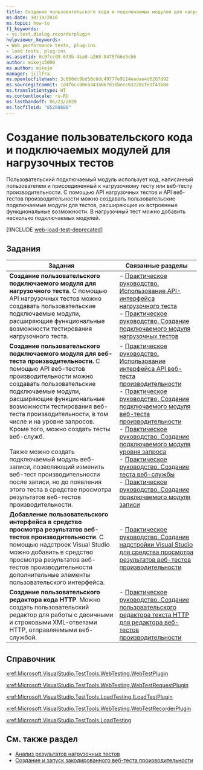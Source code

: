 ```yaml
---
title: Создание пользовательского кода и подключаемых модулей для нагрузочных тестов
ms.date: 10/19/2016
ms.topic: how-to
f1_keywords:
- vs.test.dialog.recorderplugin
helpviewer_keywords:
- Web performance tests, plug-ins
- load tests, plug-ins
ms.assetid: 0c0fcc99-673b-4ea0-a268-0475f66e5cb6
author: mikejo5000
ms.author: mikejo
manager: jillfra
ms.openlocfilehash: 3c060dc9bd50c6dc49777e9114eadae4d6267d92
ms.sourcegitcommit: 1d4f6cc80ea343a667d16beec03220cfe1f43b8e
ms.translationtype: HT
ms.contentlocale: ru-RU
ms.lasthandoff: 06/23/2020
ms.locfileid: "85288680"
---
```

# <a name="create-custom-code-and-plug-ins-for-load-tests"></a>Создание пользовательского кода и подключаемых модулей для нагрузочных тестов

Пользовательский подключаемый модуль использует код, написанный пользователем и присоединенный к нагрузочному тесту или веб-тесту производительности. С помощью API нагрузочных тестов и API веб-тестов производительности можно создавать пользовательские подключаемые модули для тестов, расширяющие их встроенные функциональные возможности. В нагрузочный тест можно добавить несколько подключаемых модулей.

[!INCLUDE [web-load-test-deprecated](includes/web-load-test-deprecated.md)]

## <a name="tasks"></a>Задания

|Задания|Связанные разделы|
|-|-----------------------|
|**Создание пользовательского подключаемого модуля для нагрузочного теста**. С помощью API нагрузочных тестов можно создавать пользовательские подключаемые модули, расширяющие функциональные возможности тестирования нагрузочного теста.|-   [Практическое руководство. Использование API-интерфейса нагрузочного теста](../test/how-to-use-the-load-test-api.md)<br />-   [Практическое руководство. Создание подключаемого модуля нагрузочных тестов](../test/how-to-create-a-load-test-plug-in.md)|
|**Создание пользовательского подключаемого модуля для веб-теста производительности.** С помощью API веб-тестов производительности можно создавать пользовательские подключаемые модули, расширяющие функциональные возможности тестирования веб-теста производительности, в том числе и на уровне запросов. Кроме того, можно создать тесты веб-служб.<br /><br /> Также можно создать подключаемый модуль веб-записи, позволяющий изменить веб-тест производительности после записи, но до появления этого теста в средстве просмотра результатов веб-тестов производительности.|-   [Практическое руководство. Использование интерфейса API веб-теста производительности](../test/how-to-use-the-web-performance-test-api.md)<br />-   [Практическое руководство. Создание подключаемого модуля веб-теста производительности](../test/how-to-create-a-web-performance-test-plug-in.md)<br />-   [Практическое руководство. Создание подключаемого модуля уровня запроса](../test/how-to-create-a-request-level-plug-in.md)<br />-   [Практическое руководство. Создание теста веб-службы](../test/how-to-create-a-web-service-test.md)<br />-   [Практическое руководство. Создание подключаемого модуля записи](../test/how-to-create-a-recorder-plug-in.md)|
|**Добавление пользовательского интерфейса в средство просмотра результатов веб-тестов производительности**. С помощью надстроек Visual Studio можно добавить в средство просмотра результатов веб-тестов производительности дополнительные элементы пользовательского интерфейса.|-   [Практическое руководство. Создание надстройки Visual Studio для средства просмотра результатов веб-тестов производительности](../test/how-to-create-an-add-in-for-the-web-performance-test-results-viewer.md)|
|**Создание пользовательского редактора кода HTTP**. Можно создать пользовательский редактор для работы с двоичными и строковыми XML-ответами HTTP, отправляемыми веб-службой.|-   [Практическое руководство. Создание пользовательского редактора текста HTTP для редактора веб-тестов производительности](../test/how-to-create-a-custom-http-body-editor-for-the-web-performance-test-editor.md)|

## <a name="reference"></a>Справочник

<xref:Microsoft.VisualStudio.TestTools.WebTesting.WebTestPlugin>

<xref:Microsoft.VisualStudio.TestTools.WebTesting.WebTestRequestPlugin>

<xref:Microsoft.VisualStudio.TestTools.LoadTesting.ILoadTestPlugin>

<xref:Microsoft.VisualStudio.TestTools.WebTesting.WebTestRecorderPlugin>

<xref:Microsoft.VisualStudio.TestTools.LoadTesting>

## <a name="see-also"></a>См. также раздел

- [Анализ результатов нагрузочных тестов](../test/analyze-load-test-results-using-the-load-test-analyzer.md)
- [Создание и запуск закодированного веб-теста производительности](../test/generate-and-run-a-coded-web-performance-test.md)
